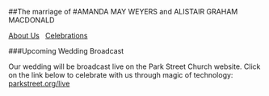 
##The marriage of
#AMANDA MAY WEYERS <span>and</span> ALISTAIR GRAHAM MACDONALD

[About Us](about-us) &nbsp; [Celebrations](celebrations)

###Upcoming Wedding Broadcast

Our wedding will be broadcast live on the Park Street Church website. Click on the link below to celebrate with us through magic of technology: 
[parkstreet.org/live](http://parkstreet.org/live)
